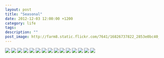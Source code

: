 ```yaml
---
layout: post
title: "Seasonal"
date: 2012-12-03 12:00:00 +1200
category: life
tags: 
description: ""
post_image: http://farm8.static.flickr.com/7641/16826737822_2853e0bc40_o.jpg
---
```

[![](http://farm8.static.flickr.com/7365/9585913217_e8883fc2a5_c.jpg)](http://farm8.static.flickr.com/7365/9585913217_7bfdbbccf9_o.jpg)
[![](http://farm4.static.flickr.com/3714/9588706942_1194686d06_c.jpg)](http://farm4.static.flickr.com/3714/9588706942_d74460ea30_o.jpg)
[![](http://farm6.static.flickr.com/5546/9585914215_35d4a7432f_c.jpg)](http://farm6.static.flickr.com/5546/9585914215_7bb0c3395e_o.jpg)
[![](http://farm4.static.flickr.com/3789/9588708044_3f56ab282c_c.jpg)](http://farm4.static.flickr.com/3789/9588708044_dfc84fee2f_o.jpg)
[![](http://farm3.static.flickr.com/2842/9585915445_1558ca5914_c.jpg)](http://farm3.static.flickr.com/2842/9585915445_290cf706e9_o.jpg)
[![](http://farm6.static.flickr.com/5487/9588709260_d5ab6c95f7_c.jpg)](http://farm6.static.flickr.com/5487/9588709260_38f56da3eb_o.jpg)
[![](http://farm3.static.flickr.com/2809/9585916461_14ddab85c3_c.jpg)](http://farm3.static.flickr.com/2809/9585916461_4166f8aee7_o.jpg)
[![](http://farm4.static.flickr.com/3744/9588710256_27b36b81c6_c.jpg)](http://farm4.static.flickr.com/3744/9588710256_26b7924f0e_o.jpg)
[![](http://farm4.static.flickr.com/3767/9585917603_cf88c11293_c.jpg)](http://farm4.static.flickr.com/3767/9585917603_9ce00382ea_o.jpg)
[![](http://farm8.static.flickr.com/7290/9585918307_0ceed451af_c.jpg)](http://farm8.static.flickr.com/7290/9585918307_52456f9682_o.jpg)
[![](http://farm8.static.flickr.com/7306/9585918909_e298021fa5_c.jpg)](http://farm8.static.flickr.com/7306/9585918909_900d683d15_o.jpg)
[![](http://farm3.static.flickr.com/2887/9588712648_afb5b3d2ab_c.jpg)](http://farm3.static.flickr.com/2887/9588712648_deb8fae617_o.jpg)
[![](http://farm4.static.flickr.com/3815/9588713242_0a219d77f3_c.jpg)](http://farm4.static.flickr.com/3815/9588713242_a7a7142dcd_o.jpg)
[![](http://farm4.static.flickr.com/3697/9588713942_6468cd9e9e_c.jpg)](http://farm4.static.flickr.com/3697/9588713942_870118a36d_o.jpg)
[![](http://farm8.static.flickr.com/7408/9585921491_96719e6de6_c.jpg)](http://farm8.static.flickr.com/7408/9585921491_f38182bec2_o.jpg)
